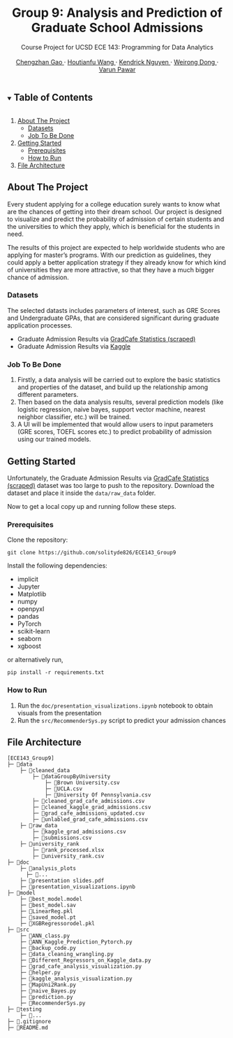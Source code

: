 <!------------------------------------------ TITLE BLOCK --------------------------------------------------------------->
<h1 align="center"> Group 9: Analysis and Prediction of Graduate School Admissions </h1>

<p align="center">
    Course Project for UCSD ECE 143: Programming for Data Analytics
    <br /> <br />
    <a href="https://github.com/solityde826"> Chengzhan Gao </a>
    ·
    <a href="how016@ucsd.edu"> Houtianfu Wang </a>
    ·
    <a href="ken010@ucsd.edu"> Kendrick Nguyen </a>
    ·
    <a href="w8dong@ucsd.edu"> Weirong Dong </a>
    ·
    <a href="vpawar@ucsd.edu"> Varun Pawar </a>
</p>


<!------------------------------------------ TABLE OF CONTENTS ---------------------------------------------------------->
<details open="open">
  <summary><h2 style="display: inline-block"> Table of Contents </h2></summary>
  <ol>
    <li>
      <a href="#about-the-project"> About The Project </a>
      <ul>
        <li><a href="#datasets"> Datasets </a></li>
        <li><a href="#job-to-be-done"> Job To Be Done </a></li>
      </ul>
    </li>
    <li>
      <a href="#getting-started"> Getting Started </a>
      <ul>
        <li><a href="#prerequisites"> Prerequisites </a></li>
        <li><a href="#how-to-run"> How to Run </a></li>
      </ul>
    </li>
    <li><a href="#file-architecture"> File Architecture </a></li>
  </ol>
</details>


<!------------------------------------------ About The Project ---------------------------------------------------------->
## About The Project

Every student applying for a college education surely wants to know what are the chances of getting into their dream school. 
Our project is designed to visualize and predict the probability of admission of certain students and the universities to 
which they apply, which is beneficial for the students in need.

The results of this project are expected to help worldwide students who are applying for master’s programs. With our prediction 
as guidelines, they could apply a better application strategy if they already know for which kind of universities they are more 
attractive, so that they have a much bigger chance of admission.

### Datasets

The selected datasts includes parameters of interest, such as GRE Scores and Undergraduate GPAs, that are considered significant 
during graduate application processes.

* Graduate Admission Results via [GradCafe Statistics (scraped)](https://github.com/AlpAribal/gradcafestats/blob/master/data/submissions.csv)
* Graduate Admission Results via [Kaggle](https://www.kaggle.com/datasets/mohansacharya/graduate-admissions?resource=download)

### Job To Be Done
1. Firstly, a data analysis will be carried out to explore the basic statistics and properties of the dataset, and build up the 
relationship among different parameters. 
2. Then based on the data analysis results, several prediction models (like logistic regression, naive bayes, support vector machine, 
nearest neighbor classifier, etc.) will be trained. 
3. A UI will be implemented that would allow users to input parameters (GRE scores, TOEFL scores etc.) to predict probability of 
admission using our trained models. 


<!------------------------------------------ Getting Started ---------------------------------------------------------->
## Getting Started
Unfortunately, the Graduate Admission Results via [GradCafe Statistics (scraped)](https://github.com/AlpAribal/gradcafestats/blob/master/data/submissions.csv)
dataset was too large to push to the repository. Download the dataset and place it inside the `data/raw_data` folder.

Now to get a local copy up and running follow these steps.

### Prerequisites
Clone the repository:
```
git clone https://github.com/solityde826/ECE143_Group9
```

Install the following dependencies:
* implicit
* Jupyter
* Matplotlib
* numpy
* openpyxl
* pandas
* PyTorch
* scikit-learn
* seaborn
* xgboost 

or alternatively run,
```
pip install -r requirements.txt
```

### How to Run
1. Run the `doc/presentation_visualizations.ipynb` notebook to obtain visuals from the presentation
2. Run the `src/RecommenderSys.py` script to predict your admission chances

<!------------------------------------------ File Architecture  ---------------------------------------------------------->
## File Architecture
```
[ECE143_Group9]
├─ 📁data
    ├─ 📁cleaned_data
        ├─ 📁dataGroupByUniversity
            ├─ 📄Brown University.csv
            ├─ 📄UCLA.csv
            ├─ 📄University Of Pennsylvania.csv
        ├─ 📄cleaned_grad_cafe_admissions.csv
        ├─ 📄cleaned_kaggle_grad_admissions.csv
        ├─ 📄grad_cafe_admissions_updated.csv
        ├─ 📄unlabled_grad_cafe_admissions.csv
    ├─ 📁raw_data
        ├─ 📄kaggle_grad_admissions.csv
        ├─ 📄submissions.csv
    ├─ 📁university_rank
        ├─ 📄rank_processed.xlsx
        ├─ 📄university_rank.csv
├─ 📁doc
    ├─ 📁analysis_plots
      ├─ 📄...
    ├─ 📄presentation slides.pdf
    ├─ 📄presentation_visualizations.ipynb
├─ 📁model
    ├─ 📄best_model.model
    ├─ 📄best_model.sav
    ├─ 📄LinearReg.pkl
    ├─ 📄saved_model.pt
    ├─ 📄XGBRegressorodel.pkl
├─ 📁src
    ├─ 📄ANN_class.py
    ├─ 📄ANN_Kaggle_Prediction_Pytorch.py
    ├─ 📄backup_code.py
    ├─ 📄data_cleaning_wrangling.py
    ├─ 📄Different_Regressors_on_Kaggle_data.py
    ├─ 📄grad_cafe_analysis_visualization.py
    ├─ 📄helper.py
    ├─ 📄kaggle_analysis_visualization.py
    ├─ 📄MapUni2Rank.py
    ├─ 📄naive_Bayes.py
    ├─ 📄prediction.py
    ├─ 📄RecommenderSys.py
├─ 📁testing
    ├─ 📄...
├─ 📄.gitignore
├─ 📄README.md
```
